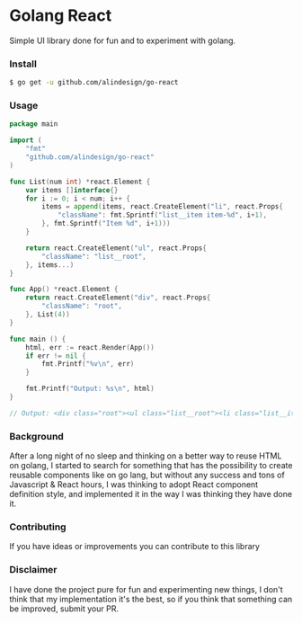# Golang React
Simple UI library done for fun and to experiment with golang.

### Install
```bash
$ go get -u github.com/alindesign/go-react
```

### Usage
```go
package main

import (
    "fmt"
    "github.com/alindesign/go-react"
)

func List(num int) *react.Element {
    var items []interface{}
    for i := 0; i < num; i++ {
        items = append(items, react.CreateElement("li", react.Props{
            "className": fmt.Sprintf("list__item item-%d", i+1),
        }, fmt.Sprintf("Item %d", i+1)))
    }

    return react.CreateElement("ul", react.Props{
        "className": "list__root",
    }, items...)
}

func App() *react.Element {
    return react.CreateElement("div", react.Props{
        "className": "root",
    }, List(4))
}

func main () {
    html, err := react.Render(App())
    if err != nil {
        fmt.Printf("%v\n", err)
    }  

    fmt.Printf("Output: %s\n", html)
}

// Output: <div class="root"><ul class="list__root"><li class="list__item item-1">Item 1</li><li class="list__item item-2">Item 2</li><li class="list__item item-3">Item 3</li><li class="list__item item-4">Item 4</li></ul></div>
```

### Background
After a long night of no sleep and thinking on a better way to reuse HTML on golang, I started 
to search for something that has the possibility to create reusable components like on go lang, but without any success and tons 
of Javascript & React hours, I was thinking to adopt React component definition style, and implemented it in the way I was thinking
they have done it.

### Contributing
If you have ideas or improvements you can contribute to this library

### Disclaimer
I have done the project pure for fun and experimenting new things, I don't think that my implementation it's the best, so if you think that something 
can be improved, submit your PR.
